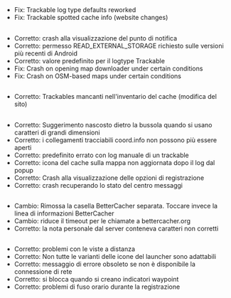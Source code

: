 ##
- Fix: Trackable log type defaults reworked
- Fix: Trackable spotted cache info (website changes)

##
- Corretto: crash alla visualizzazione del punto di notifica
- Corretto: permesso READ_EXTERNAL_STORAGE richiesto sulle versioni più recenti di Android
- Corretto: valore predefinito per il logtype Trackable
- Fix: Crash on opening map downloader under certain conditions
- Fix: Crash on OSM-based maps under certain conditions

##
- Corretto: Trackables mancanti nell'inventario del cache (modifica del sito)

##
- Corretto: Suggerimento nascosto dietro la bussola quando si usano caratteri di grandi dimensioni
- Corretto: i collegamenti tracciabili coord.info non possono più essere aperti
- Corretto: predefinito errato con log manuale di un trackable
- Corretto: icona del cache sulla mappa non aggiornata dopo il log dal popup
- Corretto: Crash alla visualizzazione delle opzioni di registrazione
- Corretto: crash recuperando lo stato del centro messaggi

##
- Cambio: Rimossa la casella BetterCacher separata. Toccare invece la linea di informazioni BetterCacher
- Cambio: riduce il timeout per le chiamate a bettercacher.org
- Corretto: la nota personale dal server conteneva caratteri non corretti

##
- Corretto: problemi con le viste a distanza
- Corretto: Non tutte le varianti delle icone del launcher sono adattabili
- Corretto: messaggio di errore obsoleto se non è disponibile la connessione di rete
- Corretto: si blocca quando si creano indicatori waypoint
- Corretto: problemi di fuso orario durante la registrazione
